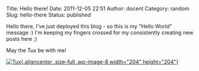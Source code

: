 Title: Hello there!
Date: 2011-12-05 22:51
Author: docent
Category: random
Slug: hello-there
Status: published

Hello there, I've just deployed this blog - so this is my "Hello World"
message :) I'm keeping my fingers crossed for my consistently creating
new posts here ;)

May the Tux be with me!

[![](http://maciek.lasyk.info/sysop/wp-content/uploads/2011/12/images.jpg "Tux"){.aligncenter
.size-full .wp-image-8 width="204"
height="204"}](http://maciek.lasyk.info/sysop/wp-content/uploads/2011/12/images.jpg)
